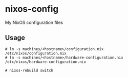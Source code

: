 # nixos-config

My NixOS configuration files

## Usage

```command
# ln -s machines/<hostname>/configuration.nix /etc/nixos/configuration.nix
# ln -s machines/<hostname>/hardware-configuration.nix /etc/nixos/hardware-configuration.nix

# nixos-rebuild switch
```
